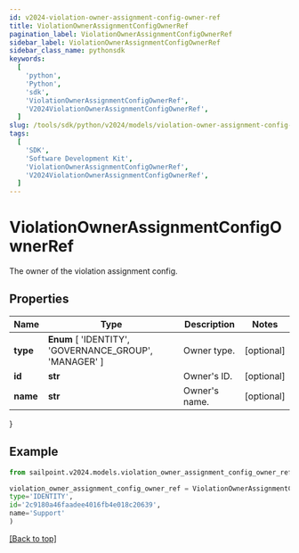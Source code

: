 ```yaml
---
id: v2024-violation-owner-assignment-config-owner-ref
title: ViolationOwnerAssignmentConfigOwnerRef
pagination_label: ViolationOwnerAssignmentConfigOwnerRef
sidebar_label: ViolationOwnerAssignmentConfigOwnerRef
sidebar_class_name: pythonsdk
keywords:
  [
    'python',
    'Python',
    'sdk',
    'ViolationOwnerAssignmentConfigOwnerRef',
    'V2024ViolationOwnerAssignmentConfigOwnerRef',
  ]
slug: /tools/sdk/python/v2024/models/violation-owner-assignment-config-owner-ref
tags:
  [
    'SDK',
    'Software Development Kit',
    'ViolationOwnerAssignmentConfigOwnerRef',
    'V2024ViolationOwnerAssignmentConfigOwnerRef',
  ]
---
```


# ViolationOwnerAssignmentConfigOwnerRef

The owner of the violation assignment config.

## Properties

| Name | Type | Description | Notes |
| --- | --- | --- | --- |
| **type** | **Enum** [ 'IDENTITY', 'GOVERNANCE_GROUP', 'MANAGER' ] | Owner type. | [optional] |
| **id** | **str** | Owner's ID. | [optional] |
| **name** | **str** | Owner's name. | [optional] |

}

## Example

```python
from sailpoint.v2024.models.violation_owner_assignment_config_owner_ref import ViolationOwnerAssignmentConfigOwnerRef

violation_owner_assignment_config_owner_ref = ViolationOwnerAssignmentConfigOwnerRef(
type='IDENTITY',
id='2c9180a46faadee4016fb4e018c20639',
name='Support'
)

```

[[Back to top]](#)
